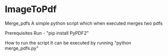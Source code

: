 # ImageToPdf
Merge_pdfs
A simple python script which when executed merges two pdfs

Prerequisites
Run - "pip install PyPDF2"

How to run the script
It can be executed by running "python merge_pdfs.py"
